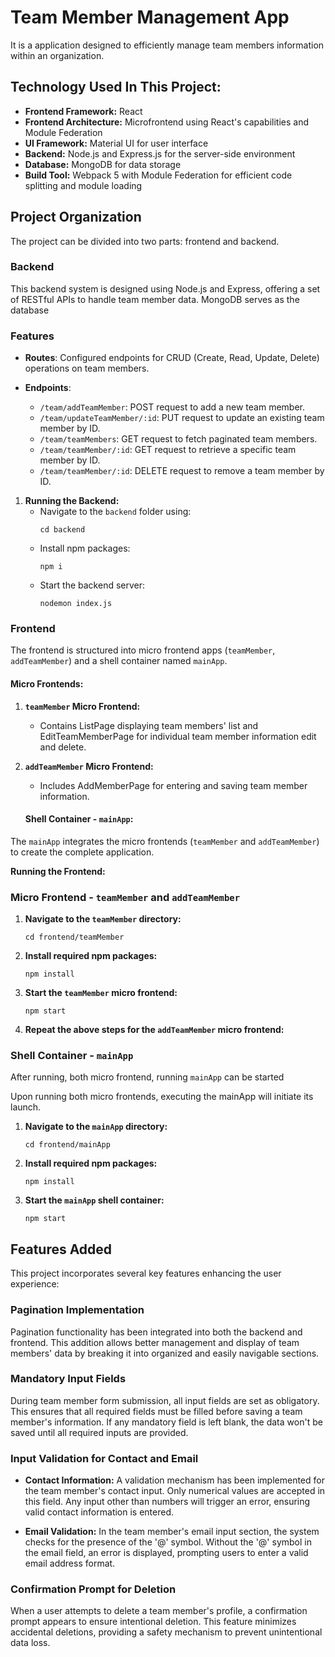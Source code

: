 
# Team Member Management App

It is a  application designed to efficiently manage team members information within an organization. 

## Technology Used In This Project:


- **Frontend Framework:** React
- **Frontend Architecture:** Microfrontend using React's capabilities and Module Federation
- **UI Framework:** Material UI for user interface
- **Backend:** Node.js and Express.js for the server-side environment
- **Database:** MongoDB for data storage
- **Build Tool:** Webpack 5 with Module Federation for efficient code splitting and module loading

## Project Organization

The project can be divided into two parts: frontend and backend.

### Backend
This backend system is designed using Node.js and Express, offering a set of RESTful APIs to handle team member data. MongoDB serves as the database

### Features

- **Routes**: Configured endpoints for CRUD (Create, Read, Update, Delete) operations on team members.

- **Endpoints**:
  - `/team/addTeamMember`: POST request to add a new team member.
  - `/team/updateTeamMember/:id`: PUT request to update an existing team member by ID.
  - `/team/teamMembers`: GET request to fetch paginated team members.
  - `/team/teamMember/:id`: GET request to retrieve a specific team member by ID.
  - `/team/teamMember/:id`: DELETE request to remove a team member by ID.



1. **Running the Backend:**
    - Navigate to the `backend` folder using:
      ```
      cd backend
      ```
    - Install npm packages:
      ```
      npm i
      ```
    - Start the backend server:
      ```
      nodemon index.js
      ```

### Frontend
The frontend is structured into micro frontend apps (`teamMember`, `addTeamMember`) and a shell container named `mainApp`.



#### Micro Frontends:

1. **`teamMember` Micro Frontend:**
   - Contains ListPage displaying team members' list and EditTeamMemberPage for individual team member information edit and delete.

2. **`addTeamMember` Micro Frontend:**
   - Includes AddMemberPage for entering and saving team member information.

   #### Shell Container - `mainApp`:

The `mainApp` integrates the micro frontends (`teamMember` and `addTeamMember`) to create the complete application.


 **Running the Frontend:**
 ### Micro Frontend - `teamMember` and `addTeamMember`

1. **Navigate to the `teamMember` directory:**
    ```
    cd frontend/teamMember
    ```

2. **Install required npm packages:**
    ```
    npm install
    ```

3. **Start the `teamMember` micro frontend:**
    ```
    npm start
    ```

4. **Repeat the above steps for the `addTeamMember` micro frontend:**


### Shell Container - `mainApp`

After running, both micro frontend,  running `mainApp` can be started  


Upon running both micro frontends, executing the mainApp will initiate its launch.

1. **Navigate to the `mainApp` directory:**
    ```
    cd frontend/mainApp
    ```

2. **Install required npm packages:**
    ```
    npm install
    ```

3. **Start the `mainApp` shell container:**
    ```
    npm start
    ```


## Features Added

This project incorporates several key features enhancing the user experience:

### Pagination Implementation

Pagination functionality has been integrated into both the backend and frontend. This addition allows better management and display of team members' data by breaking it into organized and easily navigable sections.

### Mandatory Input Fields

During team member form submission, all input fields are set as obligatory. This ensures that all required fields must be filled before saving a team member's information. If any mandatory field is left blank, the data won't be saved until all required inputs are provided.

### Input Validation for Contact and Email

- **Contact Information:** A validation mechanism has been implemented for the team member's contact input. Only numerical values are accepted in this field. Any input other than numbers will trigger an error, ensuring valid contact information is entered.
  
- **Email Validation:** In the team member's email input section, the system checks for the presence of the '@' symbol. Without the '@' symbol in the email field, an error is displayed, prompting users to enter a valid email address format.

### Confirmation Prompt for Deletion

When a user attempts to delete a team member's profile, a confirmation prompt appears to ensure intentional deletion. This feature minimizes accidental deletions, providing a safety mechanism to prevent unintentional data loss.



